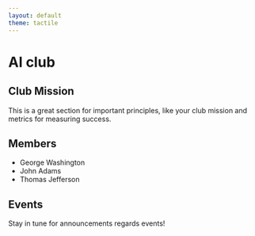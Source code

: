 ```yaml
---
layout: default
theme: tactile
---
```


# AI club

## Club Mission
This is a great section for important principles, like your club mission and metrics for measuring success.

## Members
- George Washington
- John Adams
- Thomas Jefferson

## Events
Stay in tune for announcements regards events!


